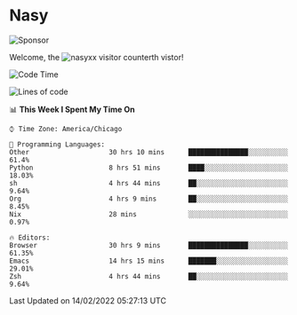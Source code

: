 # Nasy

<!--
<p align="center">
<img height="200" src="https://github-readme-stats.vercel.app/api?username=nasyxx&count_private=true&show_icons=true&theme=dracula&include_all_commits=true"/>
<img height="200" src="https://github-readme-stats.vercel.app/api/top-langs/?username=nasyxx&theme=dracula&hide=html,jupyter+notebook&count_private=true&show_icons=true"/>
</p>

  
----------------
-->

![Sponsor](https://img.shields.io/static/v1.svg?label=Sponsor&message=%E2%9D%A4&logo=GitHub&style=flat&color=pink)
 
Welcome, the ![nasyxx visitor counter](https://count.getloli.com/get/@nasyxx?theme=rule34)th vistor!
 
<!--START_SECTION:waka-->
![Code Time](http://img.shields.io/badge/Code%20Time-1%2C908%20hrs%2050%20mins-blue)

![Lines of code](https://img.shields.io/badge/From%20Hello%20World%20I%27ve%20Written-5%20Million%20lines%20of%20code-blue)

📊 **This Week I Spent My Time On** 

```text
⌚︎ Time Zone: America/Chicago

💬 Programming Languages: 
Other                    30 hrs 10 mins      ███████████████░░░░░░░░░░   61.4% 
Python                   8 hrs 51 mins       ████░░░░░░░░░░░░░░░░░░░░░   18.03% 
sh                       4 hrs 44 mins       ██░░░░░░░░░░░░░░░░░░░░░░░   9.64% 
Org                      4 hrs 9 mins        ██░░░░░░░░░░░░░░░░░░░░░░░   8.45% 
Nix                      28 mins             ░░░░░░░░░░░░░░░░░░░░░░░░░   0.97%

🔥 Editors: 
Browser                  30 hrs 9 mins       ███████████████░░░░░░░░░░   61.35% 
Emacs                    14 hrs 15 mins      ███████░░░░░░░░░░░░░░░░░░   29.01% 
Zsh                      4 hrs 44 mins       ██░░░░░░░░░░░░░░░░░░░░░░░   9.64%

```


 Last Updated on 14/02/2022 05:27:13 UTC
<!--END_SECTION:waka-->

<!-- ![visitors](https://visitor-badge.laobi.icu/badge?page_id=nasyxx.nasyxx) -->

